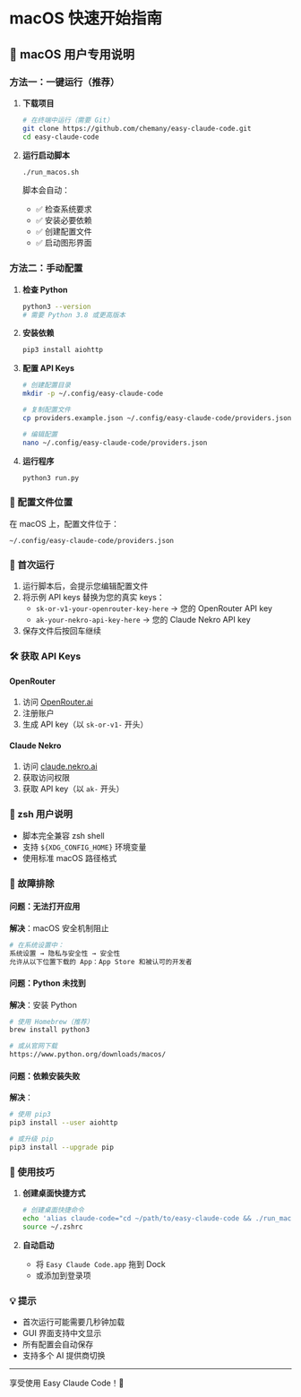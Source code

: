 # macOS 快速开始指南

## 🍎 macOS 用户专用说明

### 方法一：一键运行（推荐）

1. **下载项目**
   ```bash
   # 在终端中运行（需要 Git）
   git clone https://github.com/chemany/easy-claude-code.git
   cd easy-claude-code
   ```

2. **运行启动脚本**
   ```bash
   ./run_macos.sh
   ```

   脚本会自动：
   - ✅ 检查系统要求
   - ✅ 安装必要依赖
   - ✅ 创建配置文件
   - ✅ 启动图形界面

### 方法二：手动配置

1. **检查 Python**
   ```bash
   python3 --version
   # 需要 Python 3.8 或更高版本
   ```

2. **安装依赖**
   ```bash
   pip3 install aiohttp
   ```

3. **配置 API Keys**
   ```bash
   # 创建配置目录
   mkdir -p ~/.config/easy-claude-code
   
   # 复制配置文件
   cp providers.example.json ~/.config/easy-claude-code/providers.json
   
   # 编辑配置
   nano ~/.config/easy-claude-code/providers.json
   ```

4. **运行程序**
   ```bash
   python3 run.py
   ```

### 📁 配置文件位置

在 macOS 上，配置文件位于：
```
~/.config/easy-claude-code/providers.json
```

### 🚀 首次运行

1. 运行脚本后，会提示您编辑配置文件
2. 将示例 API keys 替换为您的真实 keys：
   - `sk-or-v1-your-openrouter-key-here` → 您的 OpenRouter API key
   - `ak-your-nekro-api-key-here` → 您的 Claude Nekro API key
3. 保存文件后按回车继续

### 🛠️ 获取 API Keys

#### OpenRouter
1. 访问 [OpenRouter.ai](https://openrouter.ai)
2. 注册账户
3. 生成 API key（以 `sk-or-v1-` 开头）

#### Claude Nekro
1. 访问 [claude.nekro.ai](https://claude.nekro.ai)
2. 获取访问权限
3. 获取 API key（以 `ak-` 开头）

### 📱 zsh 用户说明

- 脚本完全兼容 zsh shell
- 支持 `${XDG_CONFIG_HOME}` 环境变量
- 使用标准 macOS 路径格式

### 🔧 故障排除

#### 问题：无法打开应用
**解决**：macOS 安全机制阻止
```bash
# 在系统设置中：
系统设置 → 隐私与安全性 → 安全性
允许从以下位置下载的 App：App Store 和被认可的开发者
```

#### 问题：Python 未找到
**解决**：安装 Python
```bash
# 使用 Homebrew（推荐）
brew install python3

# 或从官网下载
https://www.python.org/downloads/macos/
```

#### 问题：依赖安装失败
**解决**：
```bash
# 使用 pip3
pip3 install --user aiohttp

# 或升级 pip
pip3 install --upgrade pip
```

### 🎯 使用技巧

1. **创建桌面快捷方式**
   ```bash
   # 创建桌面快捷命令
   echo 'alias claude-code="cd ~/path/to/easy-claude-code && ./run_macos.sh"' >> ~/.zshrc
   source ~/.zshrc
   ```

2. **自动启动**
   - 将 `Easy Claude Code.app` 拖到 Dock
   - 或添加到登录项

### 💡 提示

- 首次运行可能需要几秒钟加载
- GUI 界面支持中文显示
- 所有配置会自动保存
- 支持多个 AI 提供商切换

---

享受使用 Easy Claude Code！🎉